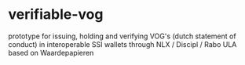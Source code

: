 # verifiable-vog
prototype for issuing, holding and verifying VOG's (dutch statement of conduct) in interoperable SSI wallets through NLX / Discipl / Rabo ULA based on Waardepapieren
